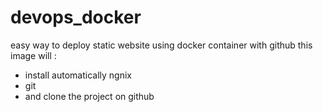 # devops_docker

easy way to deploy static website using docker container  with github
this image will :
- install automatically ngnix
- git
- and clone the project on github 
